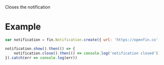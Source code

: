 Closes the notification

# Example
```js
var notification = fin.Notification.create({ url: 'https://openfin.co' });

notification.show().then(() => {
    notification.close().then(() => console.log('notification closed')).catch(err => console.log(err))
}).catch(err => console.log(err))
```
